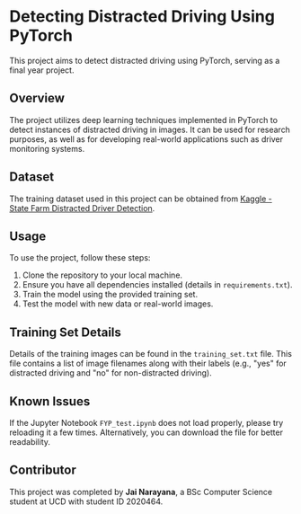 # Detecting Distracted Driving Using PyTorch

This project aims to detect distracted driving using PyTorch, serving as a final year project.

## Overview

The project utilizes deep learning techniques implemented in PyTorch to detect instances of distracted driving in images. It can be used for research purposes, as well as for developing real-world applications such as driver monitoring systems.

## Dataset

The training dataset used in this project can be obtained from [Kaggle - State Farm Distracted Driver Detection](https://www.kaggle.com/c/state-farm-distracted-driver-detection).

## Usage

To use the project, follow these steps:

1. Clone the repository to your local machine.
2. Ensure you have all dependencies installed (details in `requirements.txt`).
3. Train the model using the provided training set.
4. Test the model with new data or real-world images.

## Training Set Details

Details of the training images can be found in the `training_set.txt` file. This file contains a list of image filenames along with their labels (e.g., "yes" for distracted driving and "no" for non-distracted driving).

## Known Issues

If the Jupyter Notebook `FYP_test.ipynb` does not load properly, please try reloading it a few times. Alternatively, you can download the file for better readability.

## Contributor

This project was completed by **Jai Narayana**, a BSc Computer Science student at UCD with student ID 2020464.
